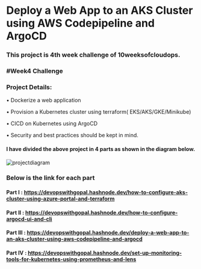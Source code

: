 # Deploy a Web App to an AKS Cluster using AWS Codepipeline and ArgoCD
### This project is 4th week challenge of 10weeksofcloudops.

### #Week4 Challenge
### Project Details:
• Dockerize a web application

• Provision a Kubernetes cluster using terraform( EKS/AKS/GKE/Minikube)

• CICD on Kubernetes using ArgoCD

• Security and best practices should be kept in mind.

#### I have divided the above project in 4 parts as shown in the diagram below.

![projectdiagram](https://github.com/gopal1gupta/demoargocd/assets/84216589/613dc3aa-151d-4c61-aba7-1550bbf4615d)


### Below is the link for each part
#### Part I : https://devopswithgopal.hashnode.dev/how-to-configure-aks-cluster-using-azure-portal-and-terraform
#### Part II : https://devopswithgopal.hashnode.dev/how-to-configure-argocd-ui-and-cli
#### Part III : https://devopswithgopal.hashnode.dev/deploy-a-web-app-to-an-aks-cluster-using-aws-codepipeline-and-argocd
#### Part IV : https://devopswithgopal.hashnode.dev/set-up-monitoring-tools-for-kubernetes-using-prometheus-and-lens






